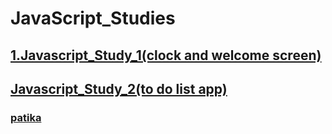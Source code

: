 # JavaScript_Studies

##  [1.Javascript_Study_1(clock and welcome screen)](https://github.com/KaderErgin/Javascript/tree/master/Javascript_Study_1)<br>
##  [Javascript_Study_2(to do list app)](https://github.com/KaderErgin/JavaScript/tree/master/Javascript_Study_2)<br>
### [patika](https://academy.patika.dev/tr/profile)

